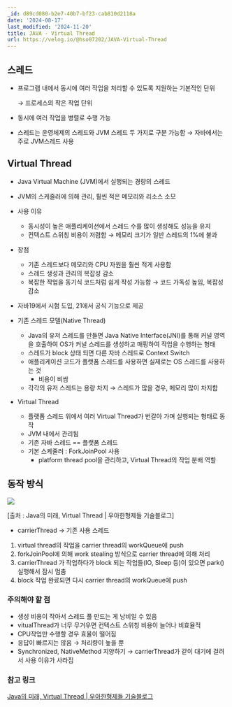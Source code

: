 ```yaml
---
_id: d89cd080-b2e7-40b7-bf23-cab810d2118a
date: '2024-08-17'
last_modified: '2024-11-20'
title: JAVA - Virtual Thread
url: https://velog.io/@hso07202/JAVA-Virtual-Thread
---
```


## 스레드
- 프로그램 내에서 동시에 여러 작업을 처리할 수 있도록 지원하는 기본적인 단위
    
    → 프로세스의 작은 작업 단위
    
- 동시에 여러 작업을 병렬로 수행 가능
- 스레드는 운영체제의 스레드와 JVM 스레드 두 가지로 구분 가능함 
→ 자바에서는 주로 JVM스레드 사용

## Virtual Thread

- Java Virtual Machine (JVM)에서 실행되는 경량의 스레드
- JVM의 스케줄러에 의해 관리, 훨씬 적은 메모리와 리소스 소모
- 사용 이유
    - 동시성이 높은 애플리케이션에서 스레드 수를 많이 생성해도 성능을 유지
    - 컨텍스트 스위칭 비용이 저렴함 → 메모리 크기가 일반 스레드의 1%에 불과
- 장점
    - 기존 스레드보다 메모리와 CPU 자원을 훨씬 적게 사용함
    - 스레드 생성과 관리의 복잡성 감소
    - 복잡한 작업을 동기식 코드처럼 쉽게 작성 가능함 → 코드 가독성 높임, 복잡성 감소
- 자바19에서 시험 도입, 21에서 공식 기능으로 제공

- 기존 스레드 모델(Native Thread)
    - Java의 유저 스레드를 만들면 Java Native Interface(JNI)를 통해 커널 영역을 호출하여 OS가 커널 스레드를 생성하고 매핑하여 작업을 수행하는 형태
    - 스레드가 block 상태 되면 다른 자바 스레드로 Context Switch
    - 애플리케이션 코드가 플랫폼 스레드를 사용하면 실제로는 OS 스레드를 사용하는 것
        - 비용이 비쌈
    - 각각의 유저 스레드는 용량 차지 → 스레드가 많을 경우, 메모리 많이 차지함
    
- Virtual Thread
    - 플랫폼 스레드 위에서 여러 Virtual Thread가 번갈아 가며 실행되는 형태로 동작
    - JVM 내에서 관리됨
    - 기존 자바 스레드 == 플랫폼 스레드
    - 기본 스케줄러 : ForkJoinPool 사용
        - platform thread pool을 관리하고, Virtual Thread의 작업 분배 역할

## 동작 방식
![](https://velog.velcdn.com/images/hso07202/post/48ff94a3-086b-4d56-9347-4f8cf5ba7aae/image.png)

[출처 : Java의 미래, Virtual Thread | 우아한형제들 기술블로그]
- carrierThread → 기존 사용 스레드
1. virtual thread의 작업을 carrier thread의 workQueue에 push
2. forkJoinPool에 의해 work stealing 방식으로 carrier thread에 의해 처리
3. carrierThread 가 작업하다가 block 되는 작업들(IO, Sleep 등)이 있으면 park() 실행해서 잠시 멈춤
4. block 작업 완료되면 다시 carrier thread의 workQueue에 push

### 주의해야 할 점

- 생성 비용이 작아서 스레드 풀 만드는 게 낭비일 수 있음
- vitualThread가 너무 무거우면 컨텍스트 스위칭 비용이 늘어나 비효율적
- CPU작업만 수행할 경우 효율이 떨어짐
- 응답이 빠르지는 않음 → 처리량이 높을 뿐
- Synchronized, NativeMethod 지양하기 → carrierThread가 같이 대기에 걸려서 사용 이유가 사라짐

### 참고 링크
[Java의 미래, Virtual Thread | 우아한형제들 기술블로그](https://techblog.woowahan.com/15398/)